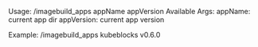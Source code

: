 Usage:
/imagebuild_apps appName appVersion
Available Args:
appName: current app dir
appVersion: current app version

Example:
/imagebuild_apps kubeblocks v0.6.0